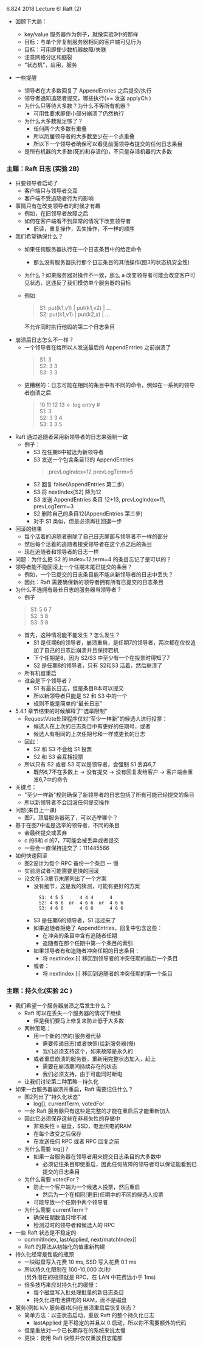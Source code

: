6.824 2018 Lecture 6: Raft (2)

* 回顾下大局：
    * key/value 服务器作为例子，就像实验3中的那样
    * 目标：与单个非复制服务器相同的客户端可见行为
    * 目标：可用即使少数机器故障/失联
    * 注意网络分区和脑裂
    * “状态机”，应用，服务

* 一些提醒
    * 领导者在大多数回复了 AppendEntries 之后提交/执行
    * 领导者通知追随者提交，哪些执行(== 发送 applyCh )
    * 为什么只等待大多数？为什么不等所有机器？
        * 可用性要求即使小部分崩溃了仍然执行
    * 为什么大多数就足够了？
        * 任何两个大多数有重叠
        * 所以历届领导者的大多数至少在一个点重叠
        * 所以下一个领导者确保可以看见前面领导者提交的任何日志条目
    * 是所有机器的大多数(死的和存活的)，不只是存活机器的大多数

### 主题：Raft 日志 (实验 2B)
* 只要领导者启动了
    * 客户端只与领导者交互
    * 客户端不受追随者行为的影响
* 事情只有在改变领导者的时候才有趣
    * 例如，在旧领导者故障之后
    * 如何在客户端看不到异常的情况下改变领导者
        * 旧读，重复操作，丢失操作，不一样的顺序
* 我们希望确保什么？
    * 如果任何服务器执行在一个日志条目中的给定命令
        * 那么没有服务器执行那个日志条目的其他操作(图3的状态机安全性)
    * 为什么？如果服务器对操作不一致，那么 a 改变领导者可能会改变客户可见状态，这违反了我们模仿单个服务器的目标
    * 例如
        >   S1: put(k1,v1) | put(k1,v2) | ...   
            S2: put(k1,v1) | put(k2,x)  | ...
            
        不允许同时执行他妈的第二个日志条目
* 崩溃后日志怎么不一样？
    * 一个领导者在给所以人发送最后的 AppendEntries 之前崩溃了
        > S1: 3     
          S2: 3 3   
          S3: 3 3   
    * 更糟糕的：日志可能在相同的条目中有不同的命令，例如在一系列的领导者崩溃之后
         >  10 11 12 13  <- log entry #    
             S1:  3     
             S2:  3  3  4   
             S3:  3  3  5
* Raft 通过追随者采用新领导者的日志来强制一致
    * 例子：
        * S3 在任期6中被选为新领导者
        * S3 发送一个包含条目13的 AppendEntries 
            > prevLogIndex=12
              prevLogTerm=5
        * S2 回复 false(AppendEntries 第二步)
        * S3 将 nextIndex[S2] 降为12
        * S3 发送 AppendEntries 条目 12+13, prevLogIndex=11, prevLogTerm=3
        * S2 删除自己的条目12(AppendEntries 第三步)
        * 对于 S1 类似，但是必须再往回退一步
* 回滚的结果
    * 每个活着的追随者删除了自己日志尾部与领导者不一样的部分
    * 然后每个活着的追随者接受领导者在这个点之后的条目
    * 现在追随者和领导者的日志一样
* 问题：为什么把 S2 的 index=12,term=4 的条目忘记了是可以的？
* 领导者能不能回滚上一个任期末尾已提交的条目？
    * 例如，一个已提交的日志条目能不能从新领导者的日志中丢失？
    * 因此：Raft 需要确保新的领导者拥有所有已提交的日志条目
* 为什么不选拥有最长日志的服务器当领导者？
    * 例子
    > S1: 5 6 7     
      S2: 5 8     
      S3: 5 8     
    * 首先，这种情况能不能发生？怎么发生？
        * S1 是任期6的领导者，崩溃重启，是任期7的领导者，两次都在仅仅追加了自己的日志后崩溃并且保持宕机
        * 下个任期是8，因为 S2/S3 中至少有一个在投票时得知了7
        * S2 是任期8的领导者，只有 S2和S3 活着，然后崩溃了
    * 所有机器重启
    * 谁会是下个领导者？
        * S1 有最长日志，但是条目8本可以提交
        * 所以新领导者只能是 S2 和 S3 中的一个
        * 规则不能是简单的“最长日志”
* 5.4.1 章节结束的时候解释了“选举限制”
    * RequestVote处理程序仅对“至少一样新”的候选人进行投票：
        * 候选人在上次的日志条目中有更好的任期号，或者
        * 候选人有相同的上次任期号和一样或更长的日志
    * 因此：
        * S2 和 S3 不会给 S1 投票
        * S2 和 S3 会互相投票
    * 所以只有 S2 或者 S3 可以是领导者，会强制 S1 丢弃6,7
        * 既然6,7不在多数上 -> 没有提交 -> 没有回复发给客户 
            -> 客户端会重发6,7中的命令
* 关键点：
    * "至少一样新"规则确保了新领导者的日志包括了所有可能已经提交的条目
    * 所以新领导者不会回滚任何提交操作
* 问题(来自上一课)
    * 图7，顶层服务器死了，可以选举哪个？
* 基于在图7中谁是选举的领导者，不同的条目
    * 会最终提交或丢弃
    * c 的6和 d 的7，7可能会被丢弃或者提交
    * 一些会一直保持提交了：111445566
* 如何快速回滚
    * 图2设计为每个 RPC 备份一个条目 --  慢
    * 实验测试者可能需要更快的回滚
    * 论文在5.3章节末尾列出了一个方案
        * 没有细节，这是我的猜测，可能有更好的方案
            >
                S1: 4 5 5      4 4 4      4       
                S2: 4 6 6  or  4 6 6  or  4 6 6       
                S3: 4 6 6      4 6 6      4 6 6       
        * S3 是任期6的领导者，S1 活过来了
        * 如果追随者拒绝了 AppendEntries，回复中包含这些：
            * 在冲突的条目中含有追随者任期
            * 追随者在那个任期中第一个条目的索引
        * 如果领导者有和追随者冲突任期的日志条目：
            * 将 nextIndex [i] 移回到领导者的冲突任期的最后一个条目
        * 或者：
            * 将 nextIndex [i] 移回到追随者的冲突任期的第一个条目
### 主题：持久化(实验 2C )
* 我们希望一个服务器崩溃之后发生什么？
    * Raft 可以在丢失一个服务器的情况下继续
        * 但是我们要马上修复来防止低于大多数
    * 两种策略：
        * 用一个新的(空的)服务器代替
            * 需要传递日志(或者快照)给新服务器(慢)
            * 我们必须支持这个，如果故障是永久的
        * 或者重启崩溃的服务器，重新用完整状态加入，赶上
            * 需要在崩溃期间持续存在的状态
            * 我们必须支持，由于可能同时断电
    * 让我们讨论第二种策略--持久化
* 如果一台服务器崩溃并重启，Raft 需要记住什么？
    * 图2列出了“持久化状态”
        *  log[], currentTerm, votedFor
    * 一台 Raft 服务器只有这些是完整的才能在重启后才能重新加入
    * 因此它必须保存这些在非易失性的存储中
        * 非易失性 = 磁盘，SSD，电池供电的RAM
        * 在每个改变之后保存
        * 在发送任何 RPC 或者 RPC 回复之前
    * 为什么需要 log[]？
        * 如果一台服务器在领导者用来提交日志条目的大多数中
            * 必须记住条目即使重启，因此任何故障的领导者可以保证能看到已提交的日志条目
    * 为什么需要 votedFor？
        * 防止一个客户端为一个候选人投票，然后重启
            * 然后为一个在相同(更旧)任期中的不同的候选人投票
        * 可能导致一个任期中两个领导者
    * 为什么需要 currentTerm？
        * 确保任期数值只增不减
        * 检测过时的领导者和候选人的 RPC
* 一些 Raft 状态是不稳定的
    * commitIndex, lastApplied, next/matchIndex[]
    * Raft 的算法从初始化的值重新构建
* 持久化经常是性能的瓶颈
    * 一块磁盘写入花费 10 ms, SSD 写入花费 0.1 ms
    * 所以持久化限制在 100-10,000 次/秒     
        (另外潜在的瓶颈就是 RPC，在 LAN 中花费远小于 1ms)
    * 很多技巧来应对持久化的缓慢：
        * 每个磁盘写入批处理批量的新日志条目
        * 持久化进电池供电的 RAM，而不是磁盘
* 服务(例如 k/v 服务器)如何在崩溃重启后恢复状态？
    * 简单方法：以空状态启动，重放 Raft 的整个持久化日志
        * lastApplied 是不稳定的并且以 0 启动，所以你不需要额外的代码
    * 但是重放对一个已长期存在的系统来说太慢
    * 更快：使用 Raft 快照并仅仅重放日志尾部